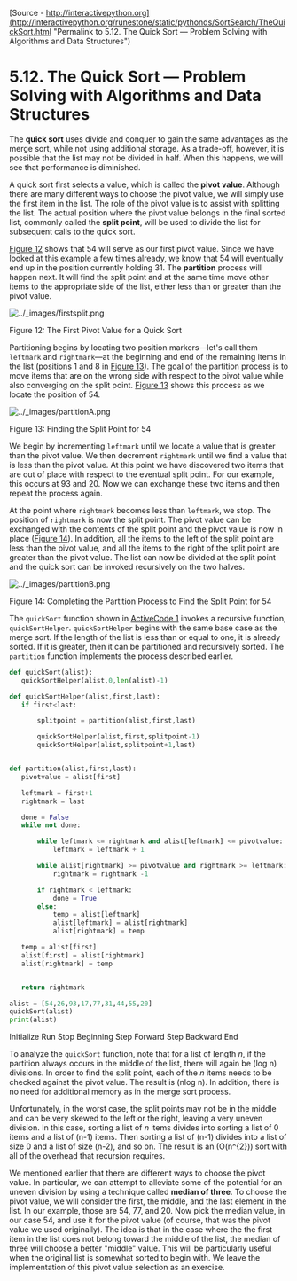 
[Source - http://interactivepython.org](http://interactivepython.org/runestone/static/pythonds/SortSearch/TheQuickSort.html "Permalink to 5.12. The Quick Sort — Problem Solving with Algorithms and Data Structures")

# 5.12. The Quick Sort — Problem Solving with Algorithms and Data Structures

The **quick sort** uses divide and conquer to gain the same advantages as the merge sort, while not using additional storage. As a trade-off, however, it is possible that the list may not be divided in half. When this happens, we will see that performance is diminished.

A quick sort first selects a value, which is called the **pivot value**. Although there are many different ways to choose the pivot value, we will simply use the first item in the list. The role of the pivot value is to assist with splitting the list. The actual position where the pivot value belongs in the final sorted list, commonly called the **split point**, will be used to divide the list for subsequent calls to the quick sort.

[Figure 12][1] shows that 54 will serve as our first pivot value. Since we have looked at this example a few times already, we know that 54 will eventually end up in the position currently holding 31. The **partition** process will happen next. It will find the split point and at the same time move other items to the appropriate side of the list, either less than or greater than the pivot value.

![../_images/firstsplit.png][2]

Figure 12: The First Pivot Value for a Quick Sort

Partitioning begins by locating two position markers—let's call them `leftmark` and `rightmark`—at the beginning and end of the remaining items in the list (positions 1 and 8 in [Figure 13][3]). The goal of the partition process is to move items that are on the wrong side with respect to the pivot value while also converging on the split point. [Figure 13][3] shows this process as we locate the position of 54.

![../_images/partitionA.png][4]

Figure 13: Finding the Split Point for 54

We begin by incrementing `leftmark` until we locate a value that is greater than the pivot value. We then decrement `rightmark` until we find a value that is less than the pivot value. At this point we have discovered two items that are out of place with respect to the eventual split point. For our example, this occurs at 93 and 20. Now we can exchange these two items and then repeat the process again.

At the point where `rightmark` becomes less than `leftmark`, we stop. The position of `rightmark` is now the split point. The pivot value can be exchanged with the contents of the split point and the pivot value is now in place ([Figure 14][5]). In addition, all the items to the left of the split point are less than the pivot value, and all the items to the right of the split point are greater than the pivot value. The list can now be divided at the split point and the quick sort can be invoked recursively on the two halves.

![../_images/partitionB.png][6]

Figure 14: Completing the Partition Process to Find the Split Point for 54

The `quickSort` function shown in [ActiveCode 1][7] invokes a recursive function, `quickSortHelper`. `quickSortHelper` begins with the same base case as the merge sort. If the length of the list is less than or equal to one, it is already sorted. If it is greater, then it can be partitioned and recursively sorted. The `partition` function implements the process described earlier.

```python
def quickSort(alist):
   quickSortHelper(alist,0,len(alist)-1)

def quickSortHelper(alist,first,last):
   if first<last:

       splitpoint = partition(alist,first,last)

       quickSortHelper(alist,first,splitpoint-1)
       quickSortHelper(alist,splitpoint+1,last)


def partition(alist,first,last):
   pivotvalue = alist[first]

   leftmark = first+1
   rightmark = last

   done = False
   while not done:

       while leftmark <= rightmark and alist[leftmark] <= pivotvalue:
           leftmark = leftmark + 1

       while alist[rightmark] >= pivotvalue and rightmark >= leftmark:
           rightmark = rightmark -1

       if rightmark < leftmark:
           done = True
       else:
           temp = alist[leftmark]
           alist[leftmark] = alist[rightmark]
           alist[rightmark] = temp

   temp = alist[first]
   alist[first] = alist[rightmark]
   alist[rightmark] = temp


   return rightmark

alist = [54,26,93,17,77,31,44,55,20]
quickSort(alist)
print(alist)
```

  
Initialize Run Stop Beginning Step Forward Step Backward End

To analyze the `quickSort` function, note that for a list of length _n_, if the partition always occurs in the middle of the list, there will again be (log n) divisions. In order to find the split point, each of the _n_ items needs to be checked against the pivot value. The result is (nlog n). In addition, there is no need for additional memory as in the merge sort process.

Unfortunately, in the worst case, the split points may not be in the middle and can be very skewed to the left or the right, leaving a very uneven division. In this case, sorting a list of _n_ items divides into sorting a list of 0 items and a list of (n-1) items. Then sorting a list of (n-1) divides into a list of size 0 and a list of size (n-2), and so on. The result is an (O(n^{2})) sort with all of the overhead that recursion requires.

We mentioned earlier that there are different ways to choose the pivot value. In particular, we can attempt to alleviate some of the potential for an uneven division by using a technique called **median of three**. To choose the pivot value, we will consider the first, the middle, and the last element in the list. In our example, those are 54, 77, and 20. Now pick the median value, in our case 54, and use it for the pivot value (of course, that was the pivot value we used originally). The idea is that in the case where the the first item in the list does not belong toward the middle of the list, the median of three will choose a better "middle" value. This will be particularly useful when the original list is somewhat sorted to begin with. We leave the implementation of this pivot value selection as an exercise.

[1]: http://interactivepython.org#fig-splitvalue
[2]: http://interactivepython.org/runestone/static/pythonds/_images/firstsplit.png
[3]: http://interactivepython.org#fig-partitiona
[4]: http://interactivepython.org/runestone/static/pythonds/_images/partitionA.png
[5]: http://interactivepython.org#fig-partitionb
[6]: http://interactivepython.org/runestone/static/pythonds/_images/partitionB.png
[7]: http://interactivepython.org#lst-quick

  